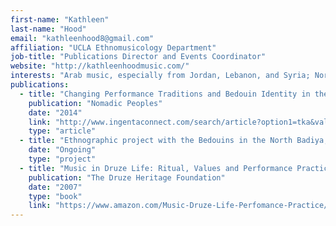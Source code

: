 ```yaml
---
first-name: "Kathleen"
last-name: "Hood"
email: "kathleenhood8@gmail.com"
affiliation: "UCLA Ethnomusicology Department"
job-title: "Publications Director and Events Coordinator"
website: "http://kathleenhoodmusic.com/"
interests: "Arab music, especially from Jordan, Lebanon, and Syria; North and West Africa"
publications:
  - title: "Changing Performance Traditions and Bedouin Identity in the North Badiya, Jordan (with Mohammad Al-Oun)"
    publication: "Nomadic Peoples"
    date: "2014"
    link: "http://www.ingentaconnect.com/search/article?option1=tka&value1=Changing+Performance+Traditions+and+Bedouin+Identity+in+the+North+Badiya%2c+Jordan"
    type: "article"
  - title: "Ethnographic project with the Bedouins in the North Badiya, Jordan, begun in 2010, including a forthcoming book, <em>The Bedouin Beauty of My Grandmother</em> (with Gazua Matrauk Elaun)"
    date: "Ongoing"
    type: "project"
  - title: "Music in Druze Life: Ritual, Values and Performance Practice"
    publication: "The Druze Heritage Foundation"
    date: "2007"
    type: "book"
    link: "https://www.amazon.com/Music-Druze-Life-Perfomance-Practice/dp/1904850138"
---
```

